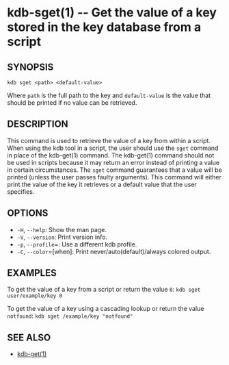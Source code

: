 kdb-sget(1) -- Get the value of a key stored in the key database from a script
==============================================================================

## SYNOPSIS

`kdb sget <path> <default-value>`

Where `path` is the full path to the key and `default-value` is the value that should be printed if no value can be retrieved.

## DESCRIPTION

This command is used to retrieve the value of a key from within a script.
When using the kdb tool in a script, the user should use the `sget` command in place of the kdb-get(1) command.
The kdb-get(1) command should not be used in scripts because it may return an error instead of printing a value in certain circumstances.
The `sget` command guarantees that a value will be printed (unless the user passes faulty arguments).
This command will either print the value of the key it retrieves or a default value that the user specifies.

## OPTIONS

- `-H`, `--help`:
  Show the man page.
- `-V`, `--version`:
  Print version info.
- `-p`, `--profile`=<profile>:
  Use a different kdb profile.
- `-C`, `--color`=[when]:
  Print never/auto(default)/always colored output.


## EXAMPLES

To get the value of a key from a script or return the value `0`:
`kdb sget user/example/key 0`

To get the value of a key using a cascading lookup or return the value `notfound`:
`kdb sget /example/key "notfound"`

## SEE ALSO

- [kdb-get(1)](kdb-get.md)
